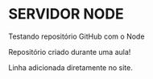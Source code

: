 # SERVIDOR NODE
 Testando repositório GitHub com o Node

Repositório criado durante uma aula!

Linha adicionada diretamente no site.
